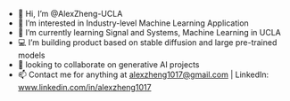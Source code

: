 - 👋 Hi, I’m @AlexZheng-UCLA
- 👀 I’m interested in Industry-level Machine Learning Application
- 🌱 I’m currently learning Signal and Systems, Machine Learning in UCLA  
- 💻 I’m building product based on stable diffusion and large pre-trained models
- 💞️ looking to collaborate on generative AI projects
- 📫 Contact me for anything at alexzheng1017@gmail.com | LinkedIn: www.linkedin.com/in/alexzheng1017
